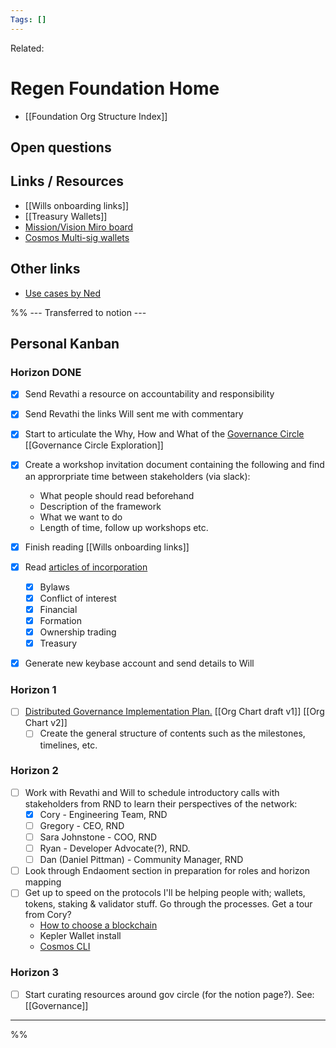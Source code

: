 ```yaml
---
Tags: []
---
```

Related: 
# Regen Foundation Home
- [[Foundation Org Structure Index]]


## Open questions

## Links / Resources
- [[Wills onboarding links]]
- [[Treasury Wallets]]
- [Mission/Vision Miro board](https://app.mural.co/t/regenfoundation4191/m/regenfoundation4191/1625248134521/84175146daba07e446939b657931fa65efface8d?sender=u70ef79b0a9c38c2d8ebd9946)
- [Cosmos Multi-sig wallets](https://docs.cosmos.network/v0.42/run-node/txs.html)


## Other links
- [Use cases by Ned](https://docs.google.com/document/d/11-VY5uFvaCGjVvvI_UcPIoo-hGxmWnji-ttYszcvnnA/edit)







%% --- Transferred to notion ---
## Personal Kanban
### Horizon DONE
- [x] Send Revathi a resource on accountability and responsibility
- [x] Send Revathi the links Will sent me with commentary
- [x] Start to articulate the Why, How and What of the [Governance Circle](https://www.notion.so/Governance-Circle-579f67578f1d413ca7b667b824b3bf3b) [[Governance Circle Exploration]]
- [x] Create a workshop invitation document containing the following and find an approrpriate time between stakeholders (via slack):
	- What people should read beforehand
	- Description of the framework
	- What we want to do
	- Length of time, follow up workshops etc.
- [x] Finish reading [[Wills onboarding links]]
- [x] Read [articles of incorporation](https://github.com/regen-foundation/policies)
	- [x] Bylaws
	- [x] Conflict of interest
	- [x] Financial
	- [x] Formation
	- [x] Ownership trading
	- [x] Treasury
- [x] Generate new keybase account and send details to Will


### Horizon 1
- [ ] [Distributed Governance Implementation Plan.](https://www.notion.so/Distributed-Governance-Implementation-Plan-468f58bc74944aee9521be970ed0ed35) [[Org Chart draft v1]] [[Org Chart v2]]
	- [ ] Create the general structure of contents such as the milestones, timelines, etc. 

### Horizon 2
- [ ] Work with Revathi and Will to schedule introductory calls with stakeholders from RND to learn their perspectives of the network:
	- [x]   Cory - Engineering Team, RND
	- [ ]   Gregory - CEO, RND
	- [ ]   Sara Johnstone - COO, RND
	- [ ]   Ryan - Developer Advocate(?), RND.
	- [ ]   Dan (Daniel Pittman) - Community Manager, RND
- [ ] Look through Endaoment section in preparation for roles and horizon mapping
- [ ] Get up to speed on the protocols I'll be helping people with; wallets, tokens, staking & validator stuff. Go through the processes. Get a tour from Cory?
	- [How to choose a blockchain](https://medium.com/regen-network/how-to-choose-a-blockchain-55a343fd7ec4)
	- Kepler Wallet install
	- [Cosmos CLI](https://docs.cosmos.network/v0.44/modules/authz/05_client.html)

### Horizon 3
- [ ] Start curating resources around gov circle (for the notion page?). See: [[Governance]]

---

%%
